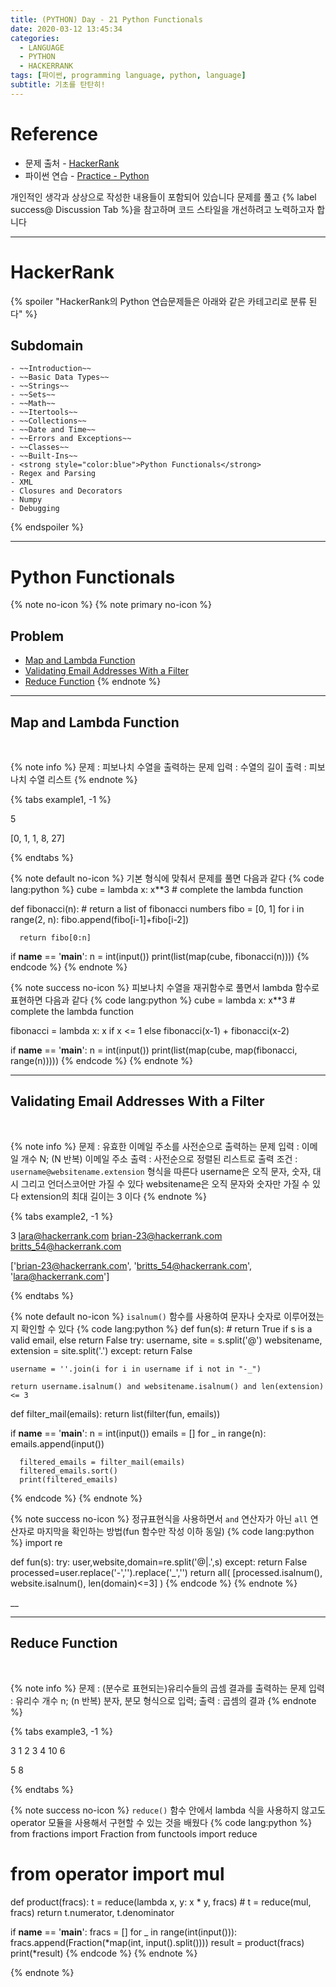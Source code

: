```yaml
---
title: (PYTHON) Day - 21 Python Functionals
date: 2020-03-12 13:45:34
categories:
  - LANGUAGE
  - PYTHON
  - HACKERRANK
tags: [파이썬, programming language, python, language]
subtitle: 기초를 탄탄히!
---
```


# Reference

- 문제 출처 - [HackerRank](https://www.hackerrank.com/dashboard)
- 파이썬 연습 - [Practice - Python](https://www.hackerrank.com/domains/python?filters%5Bstatus%5D%5B%5D=unsolved&badge_type=python)

개인적인 생각과 상상으로 작성한 내용들이 포함되어 있습니다
문제를 풀고 {% label success@ Discussion Tab %}을 참고하며 코드 스타일을 개선하려고 노력하고자 합니다

------

# HackerRank

{% spoiler "HackerRank의 Python 연습문제들은 아래와 같은 카테고리로 분류 된다" %}
  ## Subdomain
    - ~~Introduction~~
    - ~~Basic Data Types~~
    - ~~Strings~~
    - ~~Sets~~
    - ~~Math~~
    - ~~Itertools~~
    - ~~Collections~~
    - ~~Date and Time~~
    - ~~Errors and Exceptions~~
    - ~~Classes~~
    - ~~Built-Ins~~
    - <strong style="color:blue">Python Functionals</strong>
    - Regex and Parsing
    - XML
    - Closures and Decorators
    - Numpy
    - Debugging
{% endspoiler %}

------

# Python Functionals

{% note no-icon %}
{% note primary no-icon %}
  ## Problem
  - [Map and Lambda Function](#Map-and-Lambda-Function)
  - [Validating Email Addresses With a Filter](#Validating-Email-Addresses-With-a-Filter)
  - [Reduce Function](#Reduce-Function)
{% endnote %}

---

## Map and Lambda Function

</br>

{% note info %}
문제 : 피보나치 수열을 출력하는 문제
입력 : 수열의 길이
출력 : 피보나치 수열 리스트
{% endnote %}

{% tabs example1, -1 %}
  <!-- tab INPUT @code -->
  5
  <!-- endtab -->

  <!-- tab OUTPUT @code -->
  [0, 1, 1, 8, 27]
  <!-- endtab -->
{% endtabs %}

{% note default no-icon %}
  기본 형식에 맞춰서 문제를 풀면 다음과 같다
  {% code lang:python %}
  cube = lambda x: x**3  # complete the lambda function

  def fibonacci(n):
      # return a list of fibonacci numbers
      fibo = [0, 1]
      for i in range(2, n):
          fibo.append(fibo[i-1]+fibo[i-2])

      return fibo[0:n]

  if __name__ == '__main__':
      n = int(input())
      print(list(map(cube, fibonacci(n))))  {% endcode %}
{% endnote %}


{% note success no-icon %}
  피보나치 수열을 재귀함수로 풀면서 lambda 함수로 표현하면 다음과 같다
  {% code lang:python %}
  cube = lambda x: x**3  # complete the lambda function

  fibonacci = lambda x: x if x <= 1 else fibonacci(x-1) + fibonacci(x-2)

  if __name__ == '__main__':
      n = int(input())
      print(list(map(cube, map(fibonacci, range(n)))))  {% endcode %}
{% endnote %}

---

## Validating Email Addresses With a Filter

</br>

{% note info %}
문제 : 유효한 이메일 주소를 사전순으로 출력하는 문제
입력 : 이메일 개수 N; (N 반복) 이메일 주소
출력 : 사전순으로 정렬된 리스트로 출력
조건 :
`username@websitename.extension` 형식을 따른다
username은 오직 문자, 숫자, 대시 그리고 언더스코어만 가질 수 있다
websitename은 오직 문자와 숫자만 가질 수 있다
extension의 최대 길이는 3 이다
{% endnote %}

{% tabs example2, -1 %}
  <!-- tab INPUT @code -->
  3
  lara@hackerrank.com
  brian-23@hackerrank.com
  britts_54@hackerrank.com
  <!-- endtab -->

  <!-- tab OUTPUT @code -->
  ['brian-23@hackerrank.com', 'britts_54@hackerrank.com', 'lara@hackerrank.com']
  <!-- endtab -->
{% endtabs %}

{% note default no-icon %}
  `isalnum()` 함수를 사용하여 문자나 숫자로 이루어졌는지 확인할 수 있다
  {% code lang:python %}
  def fun(s):
    # return True if s is a valid email, else return False
    try:
        username, site = s.split('@')
        websitename, extension = site.split('.')
    except:
        return False

    username = ''.join(i for i in username if i not in "-_")

    return username.isalnum() and websitename.isalnum() and len(extension) <= 3


  def filter_mail(emails):
      return list(filter(fun, emails))


  if __name__ == '__main__':
      n = int(input())
      emails = []
      for _ in range(n):
          emails.append(input())

      filtered_emails = filter_mail(emails)
      filtered_emails.sort()
      print(filtered_emails)
  {% endcode %}
{% endnote %}

{% note success no-icon %}
  정규표현식을 사용하면서 `and` 연산자가 아닌 `all` 연산자로 마지막을 확인하는 방법(fun 함수만 작성 이하 동일)
  {% code lang:python %}
  import re

  def fun(s):
      try:
          user,website,domain=re.split('\@|\.',s)
      except:
          return False
      processed=user.replace('-','').replace('_','')
      return all( [processed.isalnum(), website.isalnum(), len(domain)<=3] ) {% endcode %}
{% endnote %}

__

---

## Reduce Function

</br>

{% note info %}
문제 : (분수로 표현되는)유리수들의 곱셈 결과를 출력하는 문제
입력 : 유리수 개수 n; (n 반복) 분자, 분모 형식으로 입력;
출력 : 곱셈의 결과
{% endnote %}

{% tabs example3, -1 %}
  <!-- tab INPUT @code -->
  3
  1 2
  3 4
  10 6
  <!-- endtab -->

  <!-- tab OUTPUT @code -->
  5 8
  <!-- endtab -->
{% endtabs %}

{% note success no-icon %}
  `reduce()` 함수 안에서 lambda 식을 사용하지 않고도 operator 모듈을 사용해서 구현할 수 있는 것을 배웠다
  {% code lang:python %}
  from fractions import Fraction
  from functools import reduce
  # from operator import mul

  def product(fracs):
      t = reduce(lambda x, y: x * y, fracs)
      # t = reduce(mul, fracs)
      return t.numerator, t.denominator

  if __name__ == '__main__':
      fracs = []
      for _ in range(int(input())):
          fracs.append(Fraction(*map(int, input().split())))
      result = product(fracs)
      print(*result) {% endcode %}
{% endnote %}


{% endnote %}
